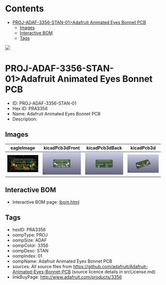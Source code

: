 



Contents
========

* [PROJ-ADAF-3356-STAN-01>Adafruit Animated Eyes Bonnet PCB](#proj-adaf-3356-stan-01adafruit-animated-eyes-bonnet-pcb)
	* [Images](#images)
	* [Interactive BOM](#interactive-bom)
	* [Tags](#tags)
  
![][im]
# PROJ-ADAF-3356-STAN-01>Adafruit Animated Eyes Bonnet PCB

- ID: PROJ-ADAF-3356-STAN-01
- Hex ID: PRA3356
- Name: Adafruit Animated Eyes Bonnet PCB
- Description: 

## Images
  
  

|eagleImage|kicadPcb3dFront|kicadPcb3dBack|kicadPcb3d|
| :---: | :---: | :---: | :---: |
|[![eagleImage](eagleImage_140.png)](eagleImage_600.png)|[![kicadPcb3dFront](kicadPcb3dFront_140.png)](kicadPcb3dFront_600.png)|[![kicadPcb3dBack](kicadPcb3dBack_140.png)](kicadPcb3dBack_600.png)|[![kicadPcb3d](kicadPcb3d_140.png)](kicadPcb3d_600.png)|

## Interactive BOM

- Interactive BOM page: [ibom.html](kicad/bom/ibom.html)

## Tags

- hexID: PRA3356
- oompType: PROJ
- oompSize: ADAF
- oompColor: 3356
- oompDesc: STAN
- oompIndex: 01
- oompName: Adafruit Animated Eyes Bonnet PCB
- sources: All source files from https://github.com/adafruit/Adafruit-Animated-Eyes-Bonnet-PCB (source licence details in srcLicense.md)
- linkBuyPage: http://www.adafruit.com/products/3356



[im]: kicadPcb3d_450.png
